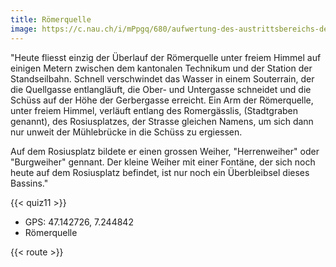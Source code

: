 ```yaml
---
title: Römerquelle
image: https://c.nau.ch/i/mPpgq/680/aufwertung-des-austrittsbereichs-der-bieler-romerquelle-wurdigung-ein.jpg
---
```


"Heute fliesst einzig der Überlauf der Römerquelle unter freiem Himmel auf einigen Metern zwischen dem kantonalen Technikum und der Station der Standseilbahn. Schnell verschwindet das Wasser  in einem Souterrain, der die Quellgasse entlangläuft, die Ober- und Untergasse schneidet und die Schüss auf der Höhe der Gerbergasse erreicht. Ein Arm der Römerquelle, unter freiem Himmel, verläuft entlang des Romergässlis, (Stadtgraben genannt), des Rosiusplatzes, der Strasse gleichen Namens, um sich dann nur unweit der Mühlebrücke in die Schüss zu ergiessen. 

Auf dem Rosiusplatz bildete er einen grossen Weiher, "Herrenweiher" oder "Burgweiher" gennant. Der kleine Weiher mit einer Fontäne, der sich noch heute auf dem Rosiusplatz befindet, ist nur noch ein Überbleibsel dieses Bassins."

{{< quiz11 >}}

- GPS: 47.142726, 7.244842
- Römerquelle

{{< route >}}

